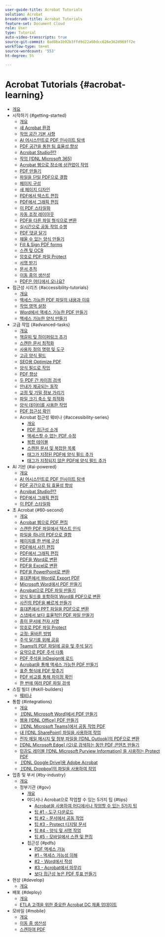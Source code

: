 ```yaml
---
user-guide-title: Acrobat Tutorials
solution: Acrobat
breadcrumb-title: Acrobat Tutorials
feature-set: Document Cloud
role: User
type: Tutorial
auto-video-transcripts: true
source-git-commit: 0ad8ba1b92b3ffd9d22a60dcc626e362d969ff2e
workflow-type: tm+mt
source-wordcount: '553'
ht-degree: 5%

---
```



# Acrobat Tutorials {#acrobat-learning}

+ [개요](overview.md)
+ 시작하기 {#getting-started}
   + [개요](getting-started/getting-started-overview.md)
   + [새 Acrobat 환경](getting-started/new-workspace.md)
   + [작업 공간 기본 사항](getting-started/get-to-know-the-acrobat-dc-interface.md)
   + [AI 어시스턴트로 PDF 인사이트 탐색](getting-started/ai-assistant.md)
   + [PDF 공간을 통한 팀 효율성 향상](getting-started/pdf-spaces-legal.md)
   + [Acrobat Studio란?](getting-started/acrobat-studio.md)
   + [작업 [!DNL Microsoft 365]](https://experienceleague.adobe.com/docs/document-cloud-learn/acrobat-learning/integrations/integrate-overview.html?lang=ko#microsoft)
   + [Acrobat 웹으로 장소에 상관없이 작업](getting-started/acrobatweb.md)
   + [PDF 만들기](getting-started/create-pdf.md)
   + [파일을 단일 PDF으로 결합](getting-started/combine-to-pdf.md)
   + [페이지 구성](getting-started/organize.md)
   + [새 페이지 디자인](getting-started/add-custom-page.md)
   + [PDF에서 텍스트 편집](getting-started/edit-pdf.md)
   + [PDF에서 그래픽 편집](getting-started/edit-graphics.md)
   + [이 PDF 스타일화](getting-started/stylize-this-pdf.md)
   + [자동 조정 레이아웃](getting-started/auto-adjust-layout.md)
   + [PDF을 다른 파일 형식으로 변환](getting-started/export-pdf.md)
   + [실시간으로 공동 작업 수행](getting-started/collaborate.md)
   + [PDF 댓글 달기](getting-started/comment-on-pdf-files.md)
   + [채울 수 있는 양식 만들기](getting-started/create-fillable-forms.md)
   + [Fill &amp; Sign PDF forms](getting-started/fill-and-sign.md)
   + [스캔 및 OCR](getting-started/scan-and-ocr.md)
   + [암호로 PDF 파일 Protect](getting-started/password-protect.md)
   + [서명 받기](getting-started/signatures.md)
   + [문서 추적](getting-started/track.md)
   + [이동 중의 생산성](getting-started/productivity.md)
   + [PDF은 어디에서 오나요?](getting-started/where-do-pdfs-come-from.md)
+ 접근성 시리즈 {#accessibility-tutorials}
   + [개요](accessibility-series/accessibility-overview.md)
   + [액세스 가능한 PDF 파일의 내용과 이유](accessibility-series/what-why-accessible-pdf.md)
   + [작업 영역 설정](accessibility-series/set-up-workspace.md)
   + [Word에서 액세스 가능한 PDF 만들기](accessibility-series/create-accessible-from-word.md)
   + [액세스 가능한 양식 만들기](accessibility-series/create-accessible-forms.md)
+ 고급 작업 {#advanced-tasks}
   + [개요](advanced-tasks/advanced-tasks-overview.md)
   + [책갈피 및 하이퍼링크 추가](advanced-tasks/bookmarks.md)
   + [스캔한 문서 최적화](advanced-tasks/optimizescan.md)
   + [사용자 정의 명령 및 도구](advanced-tasks/custom.md)
   + [고급 양식 필드](advanced-tasks/advancedforms.md)
   + [SEO용 Optimize PDF](advanced-tasks/optimizeseo.md)
   + [양식 필드로 작업](advanced-tasks/workforms.md)
   + [PDF 향상](advanced-tasks/enhance.md)
   + [두 PDF 간 차이점 검색](advanced-tasks/compare.md)
   + [안내가 제공되는 동작](advanced-tasks/action.md)
   + [교정 및 기밀 정보 가리기](advanced-tasks/redact.md)
   + [파일 크기 축소 및 최적화](advanced-tasks/reduce.md)
   + [양식 데이터를 사용한 작업](advanced-tasks/formdata.md)
   + [PDF 접근성 확인](advanced-tasks/accessibility.md)
   + Acrobat 접근성 웨비나 {#accessibility-series}
      + [개요](advanced-tasks/accessibility-series.md)
      + [PDF 접근성 소개](advanced-tasks/accessibilitysession1.md)
      + [액세스할 수 없는 PDF 수정](advanced-tasks/accessibilitysession2.md)
      + [복합 테이블](advanced-tasks/accessibilitysession3.md)
      + [스캔한 문서 및 복잡한 목록](advanced-tasks/accessibilitysession4.md)
      + [태그가 지정된 PDF에 양식 필드 추가](advanced-tasks/accessibilitysession5.md)
      + [태그가 지정되지 않은 PDF에 양식 필드 추가](advanced-tasks/accessibilitysession6.md)
+ AI 기반 {#ai-powered}
   + [개요](ai-powered/ai-overview.md)
   + [AI 어시스턴트로 PDF 인사이트 탐색](https://experienceleague.adobe.com/ko/docs/document-cloud-learn/acrobat-learning/getting-started/ai-assistant)
   + [PDF 공간으로 팀 효율성 향상](https://experienceleague.adobe.com/ko/docs/document-cloud-learn/acrobat-learning/getting-started/pdf-spaces-legal)
   + [Acrobat Studio란?](https://experienceleague.adobe.com/ko/docs/document-cloud-learn/acrobat-learning/getting-started/acrobat-studio)
   + [PDF에서 그래픽 편집](https://experienceleague.adobe.com/ko/docs/document-cloud-learn/acrobat-learning/getting-started/edit-graphics)
   + [이 PDF 스타일화](https://experienceleague.adobe.com/ko/docs/document-cloud-learn/acrobat-learning/getting-started/stylize-this-pdf)
+ 초 Acrobat {#60-second}
   + [개요](60-second/60-second-overview.md)
   + [Acrobat 웹으로 PDF 편집](60-second/edit.md)
   + [스캔한 PDF 파일에서 텍스트 인식](60-second/textrecognition.md)
   + [파일을 하나의 PDF으로 결합](60-second/combine-to-one-pdf.md)
   + [페이지를 한 번에 구성](60-second/organize.md)
   + [PDF에서 사진 편집](60-second/editphoto.md)
   + [PDF에서 그래픽 편집](60-second/editgraphic.md)
   + [PDF을 Word로 변환](60-second/convert-pdf-word.md)
   + [PDF을 Excel로 변환](60-second/convert-pdf-excel.md)
   + [PDF을 PowerPoint로 변환](60-second/convert-pdf-powerpoint.md)
   + [휴대폰에서 Word로 Export PDF](60-second/exportwordphone.md)
   + [Microsoft Word에서 PDF 만들기](60-second/word-to-pdf.md)
   + [Acrobat으로 PDF 파일 만들기](60-second/create-from-acrobat.md)
   + [양식 필드를 포함하여 Word를 PDF으로 변환](60-second/wordform.md)
   + [사진의 PDF을 빠르게 만들기](60-second/photo.md)
   + [휴대폰에서 PPT 파일을 PDF으로 변환](60-second/phone.md)
   + [스냅에서 보다 효율적인 PDF 파일 만들기](60-second/optimize.md)
   + [종이 문서에 전자 서명](60-second/sign.md)
   + [암호로 PDF 파일 Protect](60-second/protect.md)
   + [교정: 올바른 방법](60-second/redaction.md)
   + [주석 달기를 위해 공유](60-second/share-comment.md)
   + [Teams의 PDF 파일에 공유 및 주석 달기](60-second/share-comment-teams.md)
   + [요약으로 PDF 주석 다툼](60-second/summarize-comments.md)
   + [PDF 주석을 InDesign에 로드](60-second/indesign.md)
   + [Acrobat을 통해 액세스 가능한 PDF 만들기](60-second/accessible.md)
   + [표준 형식에 PDF 맞추기](60-second/conform.md)
   + [PDF 비교를 통해 차이점 확인](60-second/compare.md)
   + [한 번에 여러 PDF 파일 검색](60-second/search.md)
+ 스킬 빌더 {#skill-builders}
   + [웨비나](skill-builder/skill-builder-webinars.md)
+ 통합 {#integrations}
   + [개요](integrate/integrate-overview.md)
   + [&#x200B; [!DNL Microsoft Word]에서 PDF 만들기](integrate/createfromword.md)
   + [웹용  [!DNL Office] PDF 만들기](integrate/createofficeweb.md)
   + [&#x200B; [!DNL Microsoft Teams]에서 공동 작업 PDF](integrate/acrobatandteams.md)
   + [내 [!DNL SharePoint] 파일을 사용하여 작업](integrate/acrobatandsp.md)
   + [전자 메일 메시지 및 첨부 파일을  [!DNL Outlook]의 PDF으로 변환](integrate/outlook.md)
   + [[!DNL Microsoft Edge] (으)로 검색하는 동안 PDF 콘텐츠 만들기](integrate/edge.md)
   + [민감도 레이블 [!DNL Microsoft Purview Information] 을 사용하는 Protect PDF](integrate/microsoftsensitivitylabels.md)
   + [&#x200B; [!DNL Google Drive]용 Adobe Acrobat](integrate/acrobatandgoogle.md)
   + [&#x200B; [!DNL Dropbox]의 파일을 사용하여 작업](integrate/acrobat-dropbox.md)
+ 업종 및 부서 {#by-industry}
   + [개요](industry/industry-overview.md)
   + 정부기관 {#gov}
      + [개요](industry/gov/gov-overview.md)
      + 어디서나 Acrobat으로 작업할 수 있는 5가지 팁 {#tips}
         + [Acrobat을 사용하여 어디에서나 작업할 수 있는 5가지 팁](industry/gov/5-tips-for-working-anywhere-with-acrobat-dc-for-government.md)
         + [팁 #1 - 도구 다운로드](industry/gov/get-your-tools.md)
         + [팁 #2 - 문서에서 공동 작업](industry/gov/collaborate-on-documents.md)
         + [팁 #3 - Protect 디지털 문서](industry/gov/protect-digital-documents.md)
         + [팁 #4 - 양식 및 서명 작업](industry/gov/work-with-forms-and-signatures.md)
         + [팁 #5 - 모바일에서 스캔 및 편집](industry/gov/scan-and-edit-on-mobile.md)
      + 접근성 {#pdfs}
         + [PDF 액세스 가능](industry/gov/making-pdfs-accessible.md)
         + [#1 - 액세스 가능성 이해](industry/gov/understanding-accessibility.md)
         + [#2 - Word에서 작성](industry/gov/authoring-in-word.md)
         + [#3 - Acrobat에서 마무리](industry/gov/finishing-in-acrobat.md)
         + [보다 접근성 높은 PDF 투표 만들기](industry/gov/making-pdf-ballots-accessible.md)
+ 현상 {#develop}
   + [개요](develop/develop-overview.md)
+ 배포 {#deploy}
   + [개요](deploy/deploy-overview.md)
   + [ETLA 고객을 위한 중요한 Acrobat DC 제품 업데이트](deploy/signentitlementchanges.md)
+ 모바일 {#mobile}
   + [개요](mobile/mobile-overview.md)
   + [이동 중 생산성](https://experienceleague.adobe.com/docs/document-cloud-learn/acrobat-learning/getting-started/productivity.html?lang=ko)
   + [스캔하여 PDF](mobile/scan-mobile-app.md)
